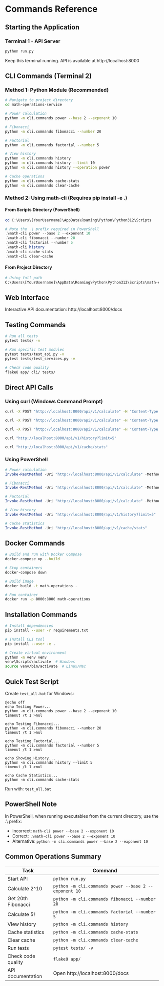 # Commands Reference

## Starting the Application

### Terminal 1 - API Server
```bash
python run.py
```
Keep this terminal running. API is available at http://localhost:8000

## CLI Commands (Terminal 2)

### Method 1: Python Module (Recommended)
```bash
# Navigate to project directory
cd math-operations-service

# Power calculation
python -m cli.commands power --base 2 --exponent 10

# Fibonacci
python -m cli.commands fibonacci --number 20

# Factorial
python -m cli.commands factorial --number 5

# View history
python -m cli.commands history
python -m cli.commands history --limit 10
python -m cli.commands history --operation power

# Cache operations
python -m cli.commands cache-stats
python -m cli.commands clear-cache
```

### Method 2: Using math-cli (Requires pip install -e .)

#### From Scripts Directory (PowerShell)
```powershell
cd C:\Users\[YourUsername]\AppData\Roaming\Python\Python312\Scripts

# Note the .\ prefix required in PowerShell
.\math-cli power --base 2 --exponent 10
.\math-cli fibonacci --number 20
.\math-cli factorial --number 5
.\math-cli history
.\math-cli cache-stats
.\math-cli clear-cache
```

#### From Project Directory
```bash
# Using full path
C:\Users\[YourUsername]\AppData\Roaming\Python\Python312\Scripts\math-cli power --base 2 --exponent 10
```

## Web Interface

Interactive API documentation: http://localhost:8000/docs

## Testing Commands

```bash
# Run all tests
pytest tests/ -v

# Run specific test modules
pytest tests/test_api.py -v
pytest tests/test_services.py -v

# Check code quality
flake8 app/ cli/ tests/
```

## Direct API Calls

### Using curl (Windows Command Prompt)
```cmd
curl -X POST "http://localhost:8000/api/v1/calculate" -H "Content-Type: application/json" -d "{\"operation\": \"power\", \"value\": 2, \"exponent\": 10}"

curl -X POST "http://localhost:8000/api/v1/calculate" -H "Content-Type: application/json" -d "{\"operation\": \"fibonacci\", \"value\": 20}"

curl -X POST "http://localhost:8000/api/v1/calculate" -H "Content-Type: application/json" -d "{\"operation\": \"factorial\", \"value\": 5}"

curl "http://localhost:8000/api/v1/history?limit=5"

curl "http://localhost:8000/api/v1/cache/stats"
```

### Using PowerShell
```powershell
# Power calculation
Invoke-RestMethod -Uri "http://localhost:8000/api/v1/calculate" -Method POST -ContentType "application/json" -Body '{"operation": "power", "value": 2, "exponent": 10}'

# Fibonacci
Invoke-RestMethod -Uri "http://localhost:8000/api/v1/calculate" -Method POST -ContentType "application/json" -Body '{"operation": "fibonacci", "value": 20}'

# Factorial
Invoke-RestMethod -Uri "http://localhost:8000/api/v1/calculate" -Method POST -ContentType "application/json" -Body '{"operation": "factorial", "value": 5}'

# View history
Invoke-RestMethod -Uri "http://localhost:8000/api/v1/history?limit=5"

# Cache statistics
Invoke-RestMethod -Uri "http://localhost:8000/api/v1/cache/stats"
```

## Docker Commands

```bash
# Build and run with Docker Compose
docker-compose up --build

# Stop containers
docker-compose down

# Build image
docker build -t math-operations .

# Run container
docker run -p 8000:8000 math-operations
```

## Installation Commands

```bash
# Install dependencies
pip install --user -r requirements.txt

# Install CLI tool
pip install --user -e .

# Create virtual environment
python -m venv venv
venv\Scripts\activate  # Windows
source venv/bin/activate  # Linux/Mac
```

## Quick Test Script

Create `test_all.bat` for Windows:
```batch
@echo off
echo Testing Power...
python -m cli.commands power --base 2 --exponent 10
timeout /t 1 >nul

echo Testing Fibonacci...
python -m cli.commands fibonacci --number 20
timeout /t 1 >nul

echo Testing Factorial...
python -m cli.commands factorial --number 5
timeout /t 1 >nul

echo Showing History...
python -m cli.commands history --limit 5
timeout /t 1 >nul

echo Cache Statistics...
python -m cli.commands cache-stats
```

Run with: `test_all.bat`

## PowerShell Note

In PowerShell, when running executables from the current directory, use the .\ prefix:
- Incorrect: `math-cli power --base 2 --exponent 10`
- Correct: `.\math-cli power --base 2 --exponent 10`
- Alternative: `python -m cli.commands power --base 2 --exponent 10`

## Common Operations Summary

| Task | Command |
|------|---------|
| Start API | `python run.py` |
| Calculate 2^10 | `python -m cli.commands power --base 2 --exponent 10` |
| Get 20th Fibonacci | `python -m cli.commands fibonacci --number 20` |
| Calculate 5! | `python -m cli.commands factorial --number 5` |
| View history | `python -m cli.commands history` |
| Cache statistics | `python -m cli.commands cache-stats` |
| Clear cache | `python -m cli.commands clear-cache` |
| Run tests | `pytest tests/ -v` |
| Check code quality | `flake8 app/` |
| API documentation | Open http://localhost:8000/docs |